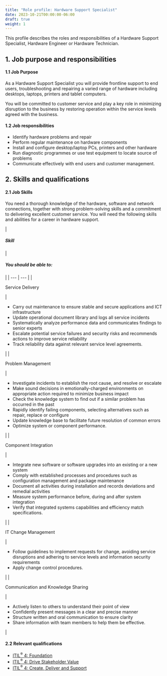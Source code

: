 ```yaml
---
title: "Role profile: Hardware Support Specialist"
date: 2023-10-21T00:00:00-06:00
draft: true
weight: 1
---
```


This profile describes the roles and responsibilities of a Hardware Support Specialist, Hardware Engineer or Hardware Technician.

## 1. Job purpose and responsibilities

#### 1.1 Job Purpose

As a Hardware Support Specialist you will provide frontline support to end users, troubleshooting and repairing a varied range of hardware including desktops, laptops, printers and tablet computers.

You will be committed to customer service and play a key role in minimizing disruption to the business by restoring operation within the service levels agreed with the business.

#### 1.2 Job responsibilities

*   Identify hardware problems and repair
*   Perform regular maintenance on hardware components
*   Install and configure desktop/laptop PCs, printers and other hardware
*   Run diagnostic programmes or use test equipment to locate source of problems
*   Communicate effectively with end users and customer management.

## 2. Skills and qualifications

#### 2.1 Job Skills

You need a thorough knowledge of the hardware, software and network connections, together with strong problem-solving skills and a commitment to delivering excellent customer service. You will need the following skills and abilities for a career in hardware support.

| 
##### **Skill**

 | 

##### **You should be able to:**

 |
| --- | --- |
| 

Service Delivery

 | 

*   Carry out maintenance to ensure stable and secure applications and ICT infrastructure
*   Update operational document library and logs all service incidents
*   Systematically analyze performance data and communicates findings to senior experts
*   Escalate potential service failures and security risks and recommends actions to improve service reliability
*   Track reliability data against relevant service level agreements.

 |
| 

Problem Management

 | 

*   Investigate incidents to establish the root cause, and resolve or escalate
*   Make sound decisions in emotionally-charged environments on appropriate action required to minimize business impact
*   Check the knowledge system to find out if a similar problem has occurred in the past
*   Rapidly identify failing components, selecting alternatives such as repair, replace or configure
*   Update knowledge base to facilitate future resolution of common errors
*   Optimize system or component performance.

 |
| 

Component Integration

 | 

*   Integrate new software or software upgrades into an existing or a new system
*   Comply with established processes and procedures such as configuration management and package maintenance
*   Document all activities during installation and records deviations and remedial activities
*   Measure system performance before, during and after system integration
*   Verify that integrated systems capabilities and efficiency match specifications.

 |
| 

IT Change Management

 | 

*   Follow guidelines to implement requests for change, avoiding service disruptions and adhering to service levels and information security requirements
*   Apply change control procedures.

 |
| 

Communication and Knowledge Sharing

 | 

*   Actively listen to others to understand their point of view
*   Confidently present messages in a clear and precise manner
*   Structure written and oral communication to ensure clarity
*   Share information with team members to help them be effective.

 |

#### 2.2 Relevant qualifications

*   [ITIL<sup>®</sup> 4: Foundation](https://www.axelos.com/certifications/itil-service-management/itil-4-foundation)
*   [ITIL<sup>®</sup> 4: Drive Stakeholder Value](https://www.axelos.com/certifications/itil-service-management/managing-professional/drive-stakeholder-value)
*   [ITIL<sup>®</sup> 4: Create, Deliver and Support](https://www.axelos.com/certifications/itil-service-management/managing-professional/create-deliver-and-support)
